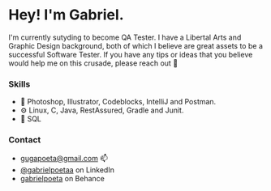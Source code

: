 

# Hey! I'm Gabriel. 
I'm currently sutyding to become QA Tester. I have a Libertal Arts and Graphic Design background, both of which I believe are great assets to be a successful Software Tester.
If you have any tips or ideas that you believe would help me on this crusade, please reach out 🖖




### Skills

- 🧰 Photoshop, Illustrator, Codeblocks, IntelliJ and Postman.
- ⚙️ Linux, C, Java, RestAssured, Gradle and Junit. 
- 💽 SQL

### Contact 
- gugapoeta@gmail.com 📫
- [@gabrielpoetaa](https://www.linkedin.com/in/gabrielpoeta/ "LinkedIn Homepage") on LinkedIn
- [gabrielpoeta](https://www.behance.net/gabrielpoeta/appreciated "Behance Homepage") on Behance

<!---
gabrielpoetaa/gabrielpoetaa is a ✨ special ✨ repository because its `README.md` (this file) appears on your GitHub profile.
You can click the Preview link to take a look at your changes.
--->
